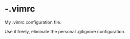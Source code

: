 # -.vimrc
My .vimrc configuration file.

Use it freely, eliminate the personal .gitignore configuration.
